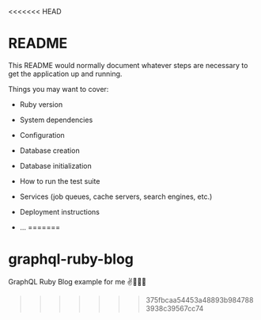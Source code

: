 <<<<<<< HEAD
# README

This README would normally document whatever steps are necessary to get the
application up and running.

Things you may want to cover:

* Ruby version

* System dependencies

* Configuration

* Database creation

* Database initialization

* How to run the test suite

* Services (job queues, cache servers, search engines, etc.)

* Deployment instructions

* ...
=======
# graphql-ruby-blog
GraphQL Ruby Blog example for me ✌️👨🏻‍💻
>>>>>>> 375fbcaa54453a48893b9847883938c39567cc74
